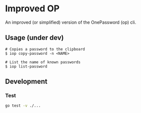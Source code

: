 # Improved OP

An improved (or simplified) version of the OnePassword (op) cli.


## Usage (under dev)

```shell
# Copies a password to the clipboard
$ iop copy-password -n <NAME>
```

```shell
# List the name of known passwords
$ iop list-password
```

## Development

### Test

```sh
go test -v ./...
```
